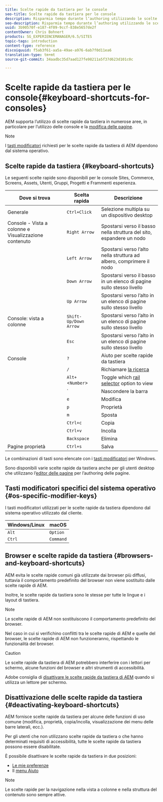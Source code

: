 ```yaml
---
title: Scelte rapide da tastiera per le console
seo-title: Scelte rapide da tastiera per le console
description: Risparmia tempo durante l’authoring utilizzando le scelte rapide da tastiera
seo-description: Risparmia tempo durante l’authoring utilizzando le scelte rapide da tastiera
uuid: 3b90570f-e187-4f09-9ccf-838e5657de2f
contentOwner: Chris Bohnert
products: SG_EXPERIENCEMANAGER/6.5/SITES
topic-tags: introduction
content-type: reference
discoiquuid: f5ab3f61-aa5a-49ae-a976-6ab7f0d11ea6
translation-type: tm+mt
source-git-commit: 34aadbc35d7aad127fe98211a5f37d623d101c0c

---
```



# Scelte rapide da tastiera per le console{#keyboard-shortcuts-for-consoles}

AEM supporta l’utilizzo di scelte rapide da tastiera in numerose aree, in particolare per l’utilizzo delle console e la [modifica delle pagine](/help/sites-authoring/page-authoring-keyboard-shortcuts.md).

>[!NOTE]
>
>I [tasti modificatori](/help/sites-authoring/keyboard-shortcuts.md#os-specific-modifier-keys) richiesti per le scelte rapide da tastiera di AEM dipendono dal sistema operativo.

## Scelte rapide da tastiera {#keyboard-shortcuts}

Le seguenti scelte rapide sono disponibili per le console Sites, Commerce, Screens, Assets, Utenti, Gruppi, Progetti e Frammenti esperienza.

| Dove si trova | Scelta rapida | Descrizione |
|---|---|---|
| Generale | `Ctrl+Click` | Selezione multipla su un dispositivo desktop |
| Console - Vista a colonne e Visualizzazione contenuto | `Right Arrow` | Spostarsi verso il basso nella struttura del sito, espandere un nodo |
|  | `Left Arrow` | Spostarsi verso l’alto nella struttura ad albero, comprimere il nodo |
|  | `Down Arrow` | Spostarsi verso il basso in un elenco di pagine sullo stesso livello |
|  | `Up Arrow` | Spostarsi verso l’alto in un elenco di pagine sullo stesso livello |
| Console: vista a colonne | `Shift-Up/Down Arrow` | Spostarsi verso l’alto in un elenco di pagine sullo stesso livello |
|  | `Esc` | Spostarsi verso l’alto in un elenco di pagine sullo stesso livello |
| Console | `?` | Aiuto per scelte rapide da tastiera |
|  | `/` | Richiamare [la ricerca](/help/sites-authoring/search.md) |
|  | `Alt+`&lt;`Number`> | Toggle which [rail selector](/help/sites-authoring/basic-handling.md#rail-selector) option to view |
|  | ` | Nascondere la barra |
|  | `e` | Modifica |
|  | `p` | Proprietà |
|  | `m` | Sposta |
|  | `Ctrl+c` | Copia |
|  | `Ctrl+v` | Incolla |
|  | `Backspace` | Elimina |
| Pagine proprietà | `Ctrl+s` | Salva |

Le combinazioni di tasti sono elencate con i [tasti modificatori](/help/sites-authoring/keyboard-shortcuts.md#os-specific-modifier-keys) per Windows.

Sono disponibili varie scelte rapide da tastiera anche per gli utenti desktop che utilizzano l’[editor delle pagine](/help/sites-authoring/page-authoring-keyboard-shortcuts.md) per l’authoring delle pagine.

## Tasti modificatori specifici del sistema operativo {#os-specific-modifier-keys}

I tasti modificatori utilizzati per le scelte rapide da tastiera dipendono dal sistema operativo utilizzato dal cliente.

| Windows/Linux | macOS |
|---|---|
| `Alt` | `Option` |
| `Ctrl` | `Command` |

## Browser e scelte rapide da tastiera {#browsers-and-keyboard-shortcuts}

AEM evita le scelte rapide comuni già utilizzate dai browser più diffusi, tuttavia il comportamento predefinito del browser non viene sostituito dalle scelte rapide di AEM.

Inoltre, le scelte rapide da tastiera sono le stesse per tutte le lingue e i layout di tastiera.

>[!NOTE]
>
>Le scelte rapide di AEM non sostituiscono il comportamento predefinito del browser.
>
>Nel caso in cui si verifichino conflitti tra le scelte rapide di AEM e quelle del browser, le scelte rapide di AEM non funzioneranno, rispettando le funzionalità del browser.

>[!CAUTION]
>
>Le scelte rapide da tastiera di AEM potrebbero interferire con i lettori per schermo, alcune funzioni del browser e altri strumenti di accessibilità.
>
>Adobe consiglia di [disattivare le scelte rapide da tastiera di AEM](/help/sites-authoring/keyboard-shortcuts.md#deactivating-keyboard-shortcuts) quando si utilizza un lettore per schermo.

## Disattivazione delle scelte rapide da tastiera {#deactivating-keyboard-shortcuts}

AEM fornisce scelte rapide da tastiera per alcune delle funzioni di uso comune (modifica, proprietà, copia/incolla, visualizzazione dei menu delle barre laterali, ecc.).

Per gli utenti che non utilizzano scelte rapide da tastiera o che hanno determinati requisiti di accessibilità, tutte le scelte rapide da tastiera possono essere disabilitate.

È possibile disattivare le scelte rapide da tastiera in due posizioni:

* [Le mie preferenze](/help/sites-authoring/user-properties.md#my-preferences)
* Il [menu Aiuto](/help/sites-authoring/basic-handling.md#accessing-help)

>[!NOTE]
>
>Le scelte rapide per la navigazione nella vista a colonne e nella struttura del contenuto sono sempre attive.

